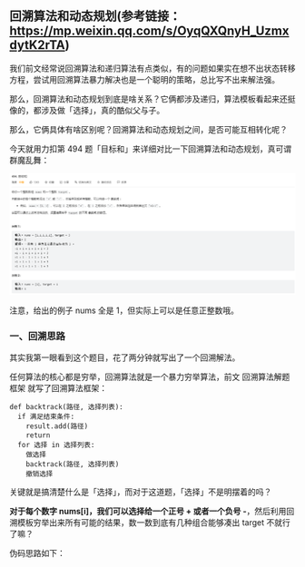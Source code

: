 ## 回溯算法和动态规划(参考链接：https://mp.weixin.qq.com/s/OyqQXQnyH_UzmxdytK2rTA)

我们前文经常说回溯算法和递归算法有点类似，有的问题如果实在想不出状态转移方程，尝试用回溯算法暴力解决也是一个聪明的策略，总比写不出来解法强。

那么，回溯算法和动态规划到底是啥关系？它俩都涉及递归，算法模板看起来还挺像的，都涉及做「选择」，真的酷似父与子。

那么，它俩具体有啥区别呢？回溯算法和动态规划之间，是否可能互相转化呢？

今天就用力扣第 494 题「目标和」来详细对比一下回溯算法和动态规划，真可谓群魔乱舞：

![](1.jpg)

注意，给出的例子 nums 全是 1，但实际上可以是任意正整数哦。

### 一、回溯思路

其实我第一眼看到这个题目，花了两分钟就写出了一个回溯解法。

任何算法的核心都是穷举，回溯算法就是一个暴力穷举算法，前文 回溯算法解题框架 就写了回溯算法框架：

```
def backtrack(路径, 选择列表):
  if 满足结束条件:
    result.add(路径)
    return
  for 选择 in 选择列表:
    做选择
    backtrack(路径, 选择列表)
    撤销选择
```

关键就是搞清楚什么是「选择」，而对于这道题，「选择」不是明摆着的吗？

**对于每个数字 nums[i]，我们可以选择给一个正号 + 或者一个负号 -**，然后利用回溯模板穷举出来所有可能的结果，数一数到底有几种组合能够凑出 target 不就行了嘛？

伪码思路如下：

```

```